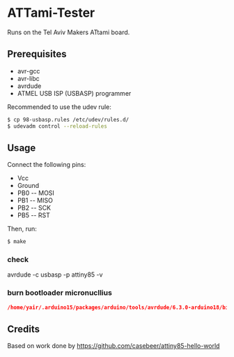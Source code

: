 # ATTami-Tester

Runs on the Tel Aviv Makers ATtami board.

## Prerequisites

 - avr-gcc
 - avr-libc
 - avrdude
 - ATMEL USB ISP (USBASP) programmer

Recommended to use the udev rule:

```bash
$ cp 98-usbasp.rules /etc/udev/rules.d/
$ udevadm control --reload-rules
```

## Usage

Connect the following pins:

 - Vcc
 - Ground
 - PB0 -- MOSI
 - PB1 -- MISO
 - PB2 -- SCK
 - PB5 -- RST

Then, run: 

```bash
$ make
``` 

### check
avrdude -c usbasp -p attiny85 -v

### burn bootloader micronucllius
```cmake
/home/yair/.arduino15/packages/arduino/tools/avrdude/6.3.0-arduino18/bin/avrdude -C/home/yair/.arduino15/packages/ATTinyCore/hardware/avr/1.5.2/avrdude.conf -v -pattiny85 -cusbasp -e -Uefuse:w:0xFE:m -Uhfuse:w:0b11011111:m -Ulfuse:w:0xF1:m -Uflash:w:/home/yair/.arduino15/packages/ATTinyCore/hardware/avr/1.5.2/bootloaders/micronucleus/t85_entry_on_power_on_no_pullup_fast_exit_on_no_USB.hex:i
```

## Credits

Based on work done by https://github.com/casebeer/attiny85-hello-world

